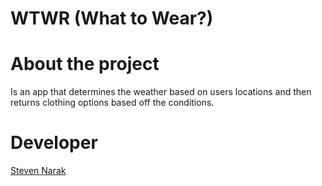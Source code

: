 # WTWR (What to Wear?)
# About the project
Is an app that determines the weather based on users locations and then returns clothing options based off the conditions.



# Developer
[Steven Narak](https://github.com/steviesmooth)
